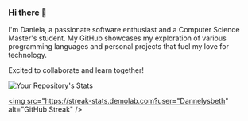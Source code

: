 ### Hi there 👋

I'm Daniela, a passionate software enthusiast and a Computer Science Master's student. My GitHub showcases my exploration of various programming languages and personal projects that fuel my love for technology.

Excited to collaborate and learn together!


![Your Repository's Stats](https://github-readme-stats.vercel.app/api/top-langs/?username=Dannelysbeth&theme=blue-green)

<a href="https://git.io/streak-stats"><img src="https://streak-stats.demolab.com?user="Dannelysbeth" alt="GitHub Streak" /></a>






